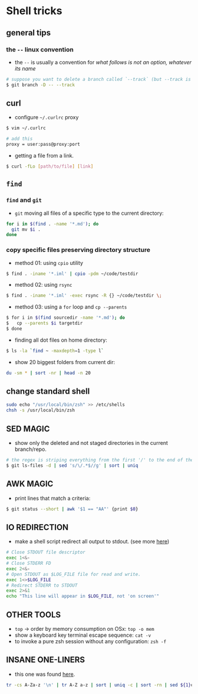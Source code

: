 # Shell tricks

## general tips

### the `--` linux convention

* the `--` is usually a convention for _what follows is not an option, whatever its name_

```sh
# suppose you want to delete a branch called `--track` (but --track is also an option to git).
$ git branch -D -- --track
```

## curl

* configure `~/.curlrc` proxy

```sh
$ vim ~/.curlrc 

# add this
proxy = user:pass@proxy:port
```

* getting a file from a link.

```sh
$ curl -fLo [path/to/file] [link]
```

## `find`

### `find` and `git`

* `git` moving all files of a specific type to the current directory:

```sh
for i in $(find . -name '*.md'); do
  git mv $i .
done
```

### copy specific files preserving directory structure

* method 01: using `cpio` utility

```sh
$ find . -iname '*.iml' | cpio -pdm ~/code/testdir
```

* method 02: using `rsync`

```sh
$ find . -iname '*.iml' -exec rsync -R {} ~/code/testdir \;
```

* method 03: using a `for` loop and `cp --parents`

```sh
$ for i in $(find sourcedir -name '*.md'); do
$   cp --parents $i targetdir
$ done
```

* finding all dot files on home directory:

```sh
$ ls -la `find ~ -maxdepth=1 -type l`
```

* show 20 biggest folders from current dir: 

```sh
du -sm * | sort -nr | head -n 20
```

## change standard shell

```sh
sudo echo "/usr/local/bin/zsh" >> /etc/shells
chsh -s /usr/local/bin/zsh
```


## SED MAGIC

* show only the deleted and not staged directories in the current branch/repo.

```sh
# the regex is striping everything from the first '/' to the end of the filename.
$ git ls-files -d | sed 's/\/.*$//g' | sort | uniq
```

## AWK MAGIC

* print lines that match a criteria:

```sh
$ git status --short | awk '$1 == "AA"' {print $0}
```

## IO REDIRECTION

* make a shell script redirect all output to stdout. (see more [here][2])

```sh
# Close STDOUT file descriptor
exec 1<&-
# Close STDERR FD
exec 2<&-
# Open STDOUT as $LOG_FILE file for read and write.
exec 1<>$LOG_FILE
# Redirect STDERR to STDOUT
exec 2>&1
echo "This line will appear in $LOG_FILE, not 'on screen'"
```

## OTHER TOOLS

* `top` -> order by memory consumption on OSx: `top -o mem`
* show a keyboard key terminal escape sequence: `cat -v`
* to invoke a pure zsh session without any configuration: `zsh -f`


## INSANE ONE-LINERS

* this one was found [here][3].

```sh
tr -cs A-Za-z '\n' | tr A-Z a-z | sort | uniq -c | sort -rn | sed ${1}q
```

[2]: <http://stackoverflow.com/questions/637827/redirect-stderr-and-stdout-in-a-bash-script>
[3]: <http://nealford.com/memeagora/2013/01/22/why_everyone_eventually_hates_maven.html>
